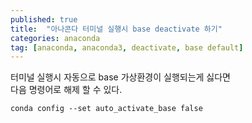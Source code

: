 ```yaml
---
published: true
title:  "아나콘다 터미널 실행시 base deactivate 하기"
categories: anaconda
tag: [anaconda, anaconda3, deactivate, base default]
---
```


터미널 실행시 자동으로 base 가상환경이 실행되는게 싫다면  
다음 명령어로 해제 할 수 있다.
```
conda config --set auto_activate_base false
```